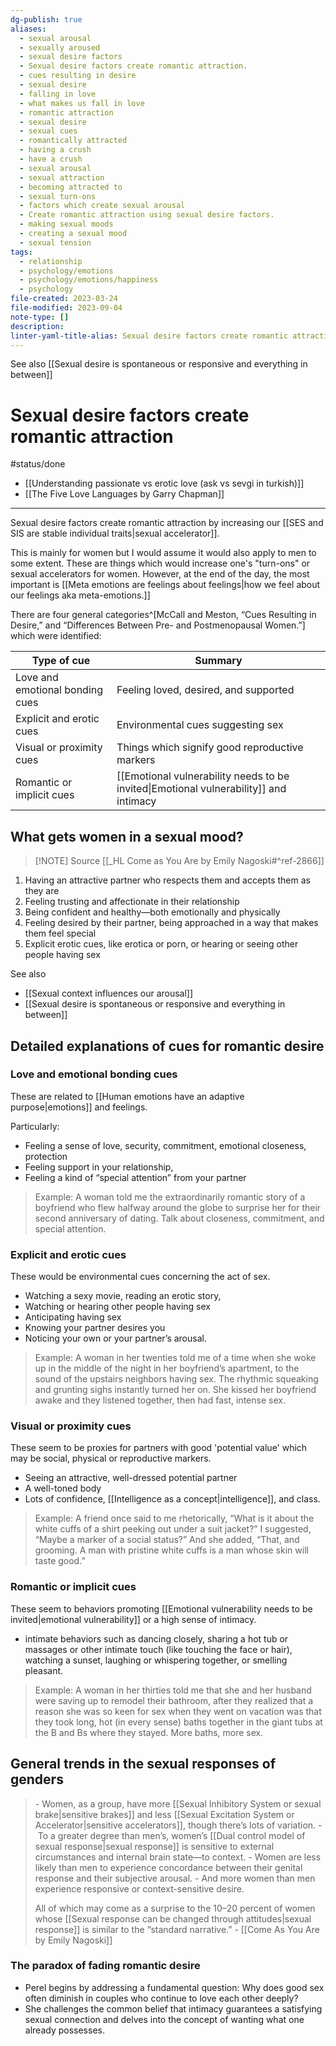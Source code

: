 ```yaml
---
dg-publish: true
aliases:
  - sexual arousal
  - sexually aroused
  - sexual desire factors
  - Sexual desire factors create romantic attraction.
  - cues resulting in desire
  - sexual desire
  - falling in love
  - what makes us fall in love
  - romantic attraction
  - sexual desire
  - sexual cues
  - romantically attracted
  - having a crush
  - have a crush
  - sexual arousal
  - sexual attraction
  - becoming attracted to
  - sexual turn-ons
  - factors which create sexual arousal
  - Create romantic attraction using sexual desire factors.
  - making sexual moods
  - creating a sexual mood
  - sexual tension
tags:
  - relationship
  - psychology/emotions
  - psychology/emotions/happiness
  - psychology
file-created: 2023-03-24
file-modified: 2023-09-04
note-type: []
description: 
linter-yaml-title-alias: Sexual desire factors create romantic attraction.
---
```


See also [[Sexual desire is spontaneous or responsive and everything in between]]

# Sexual desire factors create romantic attraction

#status/done

- [[Understanding passionate vs erotic love (ask vs sevgi in turkish)]]
- [[The Five Love Languages by Garry Chapman]]

---

Sexual desire factors create romantic attraction by increasing our [[SES and SIS are stable individual traits|sexual accelerator]].

This is mainly for women but I would assume it would also apply to men to some extent. These are things which would increase one's "turn-ons" or sexual accelerators for women. However, at the end of the day, the most important is [[Meta emotions are feelings about feelings|how we feel about our feelings aka meta-emotions.]]

There are four general categories^[McCall and Meston, “Cues Resulting in Desire,” and “Differences Between Pre- and Postmenopausal Women.”] which were identified:

| Type of cue                     | Summary                                        |
| ------------------------------- | ---------------------------------------------- |
| Love and emotional bonding cues | Feeling loved, desired, and supported          |
| Explicit and erotic cues        | Environmental cues suggesting sex              |
| Visual or proximity cues        | Things which signify good reproductive markers |
| Romantic or implicit cues       | [[Emotional vulnerability needs to be invited\|Emotional vulnerability]] and intimacy           |

## What gets women in a sexual mood?

> [!NOTE] Source
> [[_HL Come as You Are by Emily Nagoski#^ref-2866]]

1. Having an attractive partner who respects them and accepts them as they are
2. Feeling trusting and affectionate in their relationship
3. Being confident and healthy—both emotionally and physically
4. Feeling desired by their partner, being approached in a way that makes them feel special
5. Explicit erotic cues, like erotica or porn, or hearing or seeing other people having sex

See also
- [[Sexual context influences our arousal]]
- [[Sexual desire is spontaneous or responsive and everything in between]]

## Detailed explanations of cues for romantic desire

### Love and emotional bonding cues

These are related to [[Human emotions have an adaptive purpose|emotions]] and feelings.

Particularly:
- Feeling a sense of love, security, commitment, emotional closeness, protection
- Feeling support in your relationship,
- Feeling a kind of “special attention” from your partner

>   Example: A woman told me the extraordinarily romantic story of a boyfriend who flew halfway around the globe to surprise her for their second anniversary of dating. Talk about closeness, commitment, and special attention.

### Explicit and erotic cues

These would be environmental cues concerning the act of sex.

- Watching a sexy movie, reading an erotic story,
- Watching or hearing other people having sex
- Anticipating having sex
- Knowing your partner desires you
- Noticing your own or your partner’s arousal.

> Example: A woman in her twenties told me of a time when she woke up in the middle of the night in her boyfriend’s apartment, to the sound of the upstairs neighbors having sex. The rhythmic squeaking and grunting sighs instantly turned her on. She kissed her boyfriend awake and they listened together, then had fast, intense sex.

### Visual or proximity cues

These seem to be proxies for partners with good 'potential value' which may be social, physical or reproductive markers.

- Seeing an attractive, well-dressed potential partner
- A well-toned body
- Lots of confidence, [[Intelligence as a concept|intelligence]], and class.

> Example: A friend once said to me rhetorically, “What is it about the white cuffs of a shirt peeking out under a suit jacket?” I suggested, “Maybe a marker of a social status?” And she added, “That, and grooming. A man with pristine white cuffs is a man whose skin will taste good.”

### Romantic or implicit cues

These seem to behaviors promoting [[Emotional vulnerability needs to be invited|emotional vulnerability]] or a high sense of intimacy.

- intimate behaviors such as dancing closely, sharing a hot tub or massages or other intimate touch (like touching the face or hair), watching a sunset, laughing or whispering together, or smelling pleasant.

>   Example: A woman in her thirties told me that she and her husband were saving up to remodel their bathroom, after they realized that a reason she was so keen for sex when they went on vacation was that they took long, hot (in every sense) baths together in the giant tubs at the B and Bs where they stayed. More baths, more sex.

## General trends in the sexual responses of genders

> - Women, as a group, have more [[Sexual Inhibitory System or sexual brake|sensitive brakes]] and less [[Sexual Excitation System or Accelerator|sensitive accelerators]], though there’s lots of variation.
> - To a greater degree than men’s, women’s [[Dual control model of sexual response|sexual response]] is sensitive to external circumstances and internal brain state—to context.
> - Women are less likely than men to experience concordance between their genital response and their subjective arousal.
> - And more women than men experience responsive or context-sensitive desire.
>
> All of which may come as a surprise to the 10–20 percent of women whose [[Sexual response can be changed through attitudes|sexual response]] is similar to the “standard narrative.”
> \- [[Come As You Are by Emily Nagoski]]



### The paradox of fading romantic desire

- Perel begins by addressing a fundamental question: Why does good sex often diminish in couples who continue to love each other deeply?
- She challenges the common belief that intimacy guarantees a satisfying sexual connection and delves into the concept of wanting what one already possesses.